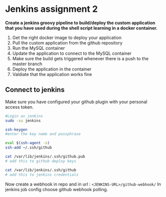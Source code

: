 # Jenkins assignment 2

**Create a jenkins groovy pipeline to build/deploy the custom application that you have used during the shell script learning in a docker container.**

1. Get the right docker image to deploy your application 
2. Pull the custom application from the github repository 
3. Run the MySQL container 
4. Update the application to connect to the MySQL container 
5. Make sure the build gets triggered whenever there is a push to the master branch 
6. Deploy the application in the container 
7. Valdiate that the application works fine 


## Connect to jenkins

Make sure you have configured your github plugin with your personal access token.

```sh
#Login as jenkins
sudo -su jenkins

ssh-keygen
#enter the key name and passphrase 

eval $(ssh-agent -s)
ssh-add ~/.ssh/github

cat /var/lib/jenkins/.ssh/github.pub 
# add this to github deploy keys

cat /var/lib/jenkins/.ssh/github
# add this to jenkins credentials
```
Now create a webhook in repo and in url : `<JENKINS-URL>/github-webhook/`
In jenkins job config choose github webhook polling.

